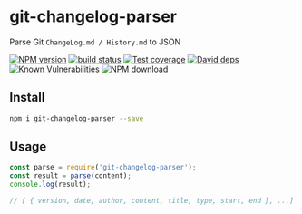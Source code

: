 # git-changelog-parser

Parse Git `ChangeLog.md / History.md` to JSON

[![NPM version][npm-image]][npm-url]
[![build status][travis-image]][travis-url]
[![Test coverage][codecov-image]][codecov-url]
[![David deps][david-image]][david-url]
[![Known Vulnerabilities][snyk-image]][snyk-url]
[![NPM download][download-image]][download-url]

[npm-image]: https://img.shields.io/npm/v/git-changelog-parser.svg?style=flat-square
[npm-url]: https://npmjs.org/package/git-changelog-parser
[travis-image]: https://img.shields.io/travis/atian25/git-changelog-parser.svg?style=flat-square
[travis-url]: https://travis-ci.org/atian25/git-changelog-parser
[codecov-image]: https://codecov.io/gh/atian25/git-changelog-parser/branch/master/graph/badge.svg
[codecov-url]: https://codecov.io/gh/atian25/git-changelog-parser
[david-image]: https://img.shields.io/david/atian25/git-changelog-parser.svg?style=flat-square
[david-url]: https://david-dm.org/atian25/git-changelog-parser
[snyk-image]: https://snyk.io/test/npm/git-changelog-parser/badge.svg?style=flat-square
[snyk-url]: https://snyk.io/test/npm/git-changelog-parser
[download-image]: https://img.shields.io/npm/dm/git-changelog-parser.svg?style=flat-square
[download-url]: https://npmjs.org/package/git-changelog-parser

## Install

```bash
npm i git-changelog-parser --save
```

## Usage

```js
const parse = require('git-changelog-parser');
const result = parse(content);
console.log(result);

// [ { version, date, author, content, title, type, start, end }, ...]
```
